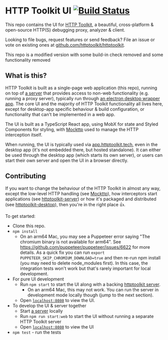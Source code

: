 HTTP Toolkit UI [![Build Status](https://github.com/httptoolkit/httptoolkit-ui/workflows/CI/badge.svg)](https://github.com/httptoolkit/httptoolkit-ui/actions)
===================

This repo contains the UI for [HTTP Toolkit](https://httptoolkit.com), a beautiful, cross-platform & open-source HTTP(S) debugging proxy, analyzer & client.

Looking to file bugs, request features or send feedback? File an issue or vote on existing ones at [github.com/httptoolkit/httptoolkit](https://github.com/httptoolkit/httptoolkit).

This repo is a modified version with some build-in check removed and some functionality removed

## What is this?

HTTP Toolkit is built as a single-page web application (this repo), running on top of [a server](https://github.com/httptoolkit/httptoolkit-server) that provides access to non-web functionality (e.g. running a proxy server), typically run through [an electron desktop wrapper app](https://github.com/httptoolkit/httptoolkit-desktop). The core UI and the majority of HTTP Toolkit functionality all lives here, except for desktop-app specific behaviour & build configuration, or functionality that can't be implemented in a web app.

The UI is built as a TypeScript React app, using MobX for state and Styled Components for styling, with [Mockttp](https://github.com/httptoolkit/mockttp) used to manage the HTTP interception itself.

When running, the UI is typically used via [app.httptoolkit.tech](https://app.httptoolkit.tech), even in the desktop app (it's not embedded there, but hosted standalone). It can either be used through the desktop app (which starts its own server), or users can start their own server and open the UI in a browser directly.

## Contributing

If you want to change the behaviour of the HTTP Toolkit in almost any way, except the low-level HTTP handling (see [Mockttp](https://github.com/httptoolkit/mockttp)), how interceptors start applications (see [httptoolkit-server](https://github.com/httptoolkit/httptoolkit-server)) or how it's packaged and distributed (see [httptoolkit-desktop](https://github.com/httptoolkit/httptoolkit-desktop)), then you're in the right place :+1:.

To get started:

* Clone this repo.
* `npm install`
    * On an arm64 Mac, you may see a Puppeteer error saying "The chromium binary is not available for arm64". See https://github.com/puppeteer/puppeteer/issues/6622 for more details. As a quick fix you can run `export PUPPETEER_SKIP_CHROMIUM_DOWNLOAD=true` and then re-run npm install (you may need to delete node_modules first). In this case, the integration tests won't work but that's rarely important for local development.
* For pure UI development
    * Run `npm start` to start the UI along with a backing [httptoolkit server](https://github.com/httptoolkit/httptoolkit-server).
        * On an arm64 Mac, this may not work. You can run the server in development mode locally though (jump to the next section).
    * Open [`localhost:8080`](http://localhost:8080) to view the UI.
* To develop the UI & server together
    * Start [a server](https://github.com/httptoolkit/httptoolkit-server) locally
    * Run `npm run start:web` to start the UI without running a separate HTTP Toolkit server
    * Open [`localhost:8080`](http://localhost:8080) to view the UI
* `npm test` - run the tests
